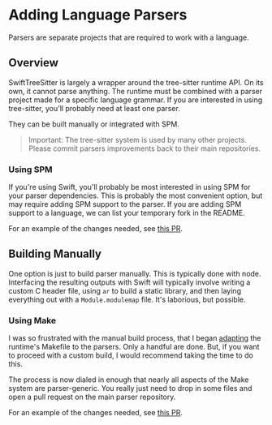 # Adding Language Parsers

Parsers are separate projects that are required to work with a language.

## Overview

SwiftTreeSitter is largely a wrapper around the tree-sitter runtime API. On its own, it cannot parse anything. The runtime must be combined with a parser project made for a specific language grammar. If you are interested in using tree-sitter, you'll probably need at least one parser.

They can be built manually or integrated with SPM.

> Important: The tree-sitter system is used by many other projects. Please commit parsers improvements back to their main repositories.

### Using SPM

If you're using Swift, you'll probably be most interested in using SPM for your parser dependencies. This is probably the most convenient option, but may require adding SPM support to the parser. If you are adding SPM support to a language, we can list your temporary fork in the README.

For an example of the changes needed, see [this PR](https://github.com/tree-sitter/tree-sitter-java/pull/113).

## Building Manually

One option is just to build parser manually. This is typically done with node. Interfacing the resulting outputs with Swift will typically involve writing a custom C header file, using `ar` to build a static library, and then laying everything out with a `Module.modulemap` file. It's laborious, but possible.

### Using Make

I was so frustrated with the manual build process, that I began [adapting](https://github.com/tree-sitter/tree-sitter/issues/1488) the runtime's Makefile to the parsers. Only a handful are done. But, if you want to proceed with a custom build, I would recommend taking the time to do this.

The process is now dialed in enough that nearly all aspects of the Make system are parser-generic. You really just need to drop in some files and open a pull request on the main parser repository.

For an example of the changes needed, see [this PR](https://github.com/tree-sitter/tree-sitter-java/pull/110).
